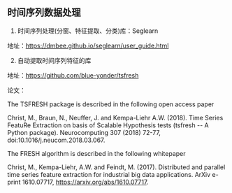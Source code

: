 ## 时间序列数据处理

1. 时间序列处理(分窗、特征提取、分类)库：Seglearn

地址：https://dmbee.github.io/seglearn/user_guide.html

2. 自动提取时间序列特征的库

地址：https://github.com/blue-yonder/tsfresh

论文：

The TSFRESH package is described in the following open access paper

Christ, M., Braun, N., Neuffer, J. and Kempa-Liehr A.W. (2018). Time Series FeatuRe Extraction on basis of Scalable Hypothesis tests (tsfresh -- A Python package). Neurocomputing 307 (2018) 72-77, doi:10.1016/j.neucom.2018.03.067.


The FRESH algorithm is described in the following whitepaper

Christ, M., Kempa-Liehr, A.W. and Feindt, M. (2017). Distributed and parallel time series feature extraction for industrial big data applications. ArXiv e-print 1610.07717, https://arxiv.org/abs/1610.07717.
